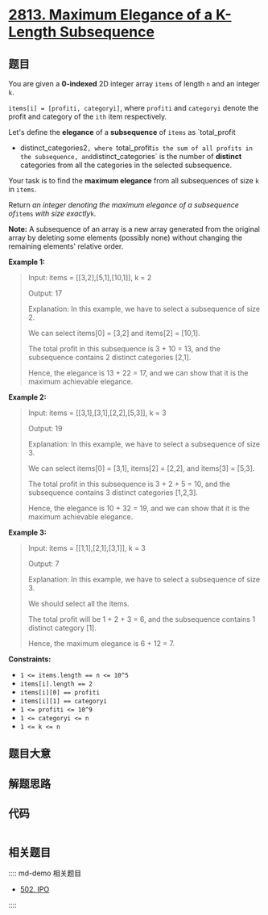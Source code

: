 # [2813. Maximum Elegance of a K-Length Subsequence](https://leetcode.com/problems/maximum-elegance-of-a-k-length-subsequence/)

## 题目

You are given a **0-indexed** 2D integer array `items` of length `n` and an
integer `k`.

`items[i] = [profiti, categoryi]`, where `profiti` and `categoryi` denote the
profit and category of the `ith` item respectively.

Let's define the **elegance** of a **subsequence** of `items` as `total_profit

- distinct_categories2`, where `total_profit`is the sum of all profits in the
subsequence, and`distinct_categories` is the number of **distinct**
  categories from all the categories in the selected subsequence.

Your task is to find the **maximum elegance** from all subsequences of size
`k` in `items`.

Return _an integer denoting the maximum elegance of a subsequence of_`items`
_with size exactly_`k`.

**Note:** A subsequence of an array is a new array generated from the original
array by deleting some elements (possibly none) without changing the remaining
elements' relative order.

**Example 1:**

> Input: items = [[3,2],[5,1],[10,1]], k = 2
>
> Output: 17
>
> Explanation: In this example, we have to select a subsequence of size 2.
>
> We can select items[0] = [3,2] and items[2] = [10,1].
>
> The total profit in this subsequence is 3 + 10 = 13, and the subsequence contains 2 distinct categories [2,1].
>
> Hence, the elegance is 13 + 22 = 17, and we can show that it is the maximum achievable elegance.

**Example 2:**

> Input: items = [[3,1],[3,1],[2,2],[5,3]], k = 3
>
> Output: 19
>
> Explanation: In this example, we have to select a subsequence of size 3.
>
> We can select items[0] = [3,1], items[2] = [2,2], and items[3] = [5,3].
>
> The total profit in this subsequence is 3 + 2 + 5 = 10, and the subsequence contains 3 distinct categories [1,2,3].
>
> Hence, the elegance is 10 + 32 = 19, and we can show that it is the maximum achievable elegance.

**Example 3:**

> Input: items = [[1,1],[2,1],[3,1]], k = 3
>
> Output: 7
>
> Explanation: In this example, we have to select a subsequence of size 3.
>
> We should select all the items.
>
> The total profit will be 1 + 2 + 3 = 6, and the subsequence contains 1 distinct category [1].
>
> Hence, the maximum elegance is 6 + 12 = 7.

**Constraints:**

- `1 <= items.length == n <= 10^5`
- `items[i].length == 2`
- `items[i][0] == profiti`
- `items[i][1] == categoryi`
- `1 <= profiti <= 10^9`
- `1 <= categoryi <= n `
- `1 <= k <= n`

## 题目大意

## 解题思路

## 代码

```javascript

```

## 相关题目

:::: md-demo 相关题目

- [502. IPO](https://leetcode.com/problems/ipo)

::::
